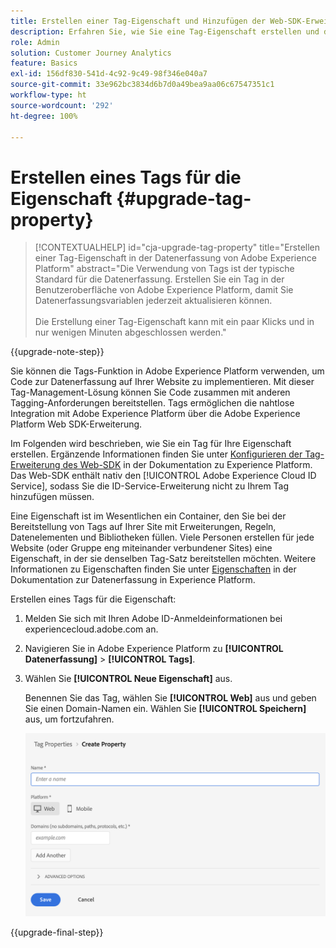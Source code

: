 ```yaml
---
title: Erstellen einer Tag-Eigenschaft und Hinzufügen der Web-SDK-Erweiterung
description: Erfahren Sie, wie Sie eine Tag-Eigenschaft erstellen und die Web-SDK-Erweiterung hinzufügen
role: Admin
solution: Customer Journey Analytics
feature: Basics
exl-id: 156df830-541d-4c92-9c49-98f346e040a7
source-git-commit: 33e962bc3834d6b7d0a49bea9aa06c67547351c1
workflow-type: ht
source-wordcount: '292'
ht-degree: 100%

---
```


# Erstellen eines Tags für die Eigenschaft {#upgrade-tag-property}

<!-- markdownlint-disable MD034 -->

>[!CONTEXTUALHELP]
>id="cja-upgrade-tag-property"
>title="Erstellen einer Tag-Eigenschaft in der Datenerfassung von Adobe Experience Platform"
>abstract="Die Verwendung von Tags ist der typische Standard für die Datenerfassung. Erstellen Sie ein Tag in der Benutzeroberfläche von Adobe Experience Platform, damit Sie Datenerfassungsvariablen jederzeit aktualisieren können.<br><br>Die Erstellung einer Tag-Eigenschaft kann mit ein paar Klicks und in nur wenigen Minuten abgeschlossen werden."

<!-- markdownlint-enable MD034 -->

{{upgrade-note-step}}

Sie können die Tags-Funktion in Adobe Experience Platform verwenden, um Code zur Datenerfassung auf Ihrer Website zu implementieren. Mit dieser Tag-Management-Lösung können Sie Code zusammen mit anderen Tagging-Anforderungen bereitstellen. Tags ermöglichen die nahtlose Integration mit Adobe Experience Platform über die Adobe Experience Platform Web SDK-Erweiterung.

Im Folgenden wird beschrieben, wie Sie ein Tag für Ihre Eigenschaft erstellen. Ergänzende Informationen finden Sie unter [Konfigurieren der Tag-Erweiterung des Web-SDK](https://experienceleague.adobe.com/de/docs/experience-platform/tags/extensions/client/web-sdk/web-sdk-extension-configuration) in der Dokumentation zu Experience Platform. Das Web-SDK enthält nativ den [!UICONTROL Adobe Experience Cloud ID Service], sodass Sie die ID-Service-Erweiterung nicht zu Ihrem Tag hinzufügen müssen.

Eine Eigenschaft ist im Wesentlichen ein Container, den Sie bei der Bereitstellung von Tags auf Ihrer Site mit Erweiterungen, Regeln, Datenelementen und Bibliotheken füllen. Viele Personen erstellen für jede Website (oder Gruppe eng miteinander verbundener Sites) eine Eigenschaft, in der sie denselben Tag-Satz bereitstellen möchten. Weitere Informationen zu Eigenschaften finden Sie unter [Eigenschaften](https://experienceleague.adobe.com/de/docs/experience-platform/tags/admin/companies-and-properties) in der Dokumentation zur Datenerfassung in Experience Platform.

Erstellen eines Tags für die Eigenschaft:

1. Melden Sie sich mit Ihren Adobe ID-Anmeldeinformationen bei experiencecloud.adobe.com an.

1. Navigieren Sie in Adobe Experience Platform zu **[!UICONTROL Datenerfassung]** > **[!UICONTROL Tags]**.

1. Wählen Sie **[!UICONTROL Neue Eigenschaft]** aus.

   Benennen Sie das Tag, wählen Sie **[!UICONTROL Web]** aus und geben Sie einen Domain-Namen ein. Wählen Sie **[!UICONTROL Speichern]** aus, um fortzufahren.

   ![Erstellen einer Eigenschaft](assets/create-property.png)

{{upgrade-final-step}}
